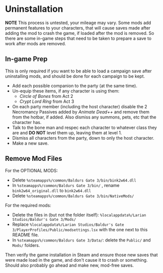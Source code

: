 # Uninstallation

**NOTE** This process is untested, your mileage may vary. Some mods add permanent features to your characters, that will cause saves made after adding the mod to crash the game, if loaded after the mod is removed. So there are some in-game steps that need to be taken to prepare a save to work after mods are removed.

## In-game Prep

This is only required if you want to be able to load a campaign save after uninstalling mods, and should be done for each campaign to be kept.

  - Add each possible companion to the party (at the same time).
  - Un-equip these items, if any character is using them:
    - *Circle of Bones* from Act 2
    - *Crypt Lord Ring* from Act 3
  - On each party member (including the host character) disable the 2 Necromancy Passives added by *Animate Dead++* and remove them from the hotbar, if added. Also dismiss any summons, pets, etc that the character has.
  - Talk to the bone man and respec each character to whatever class they are and **DO NOT** level them up, leaving them at level 1.
  - Dismiss all characters from the party, down to only the host character.
  - Make a new save.

## Remove Mod Files

For the OPTIONAL MODS:

  - Delete `%steamapps%/common/Baldurs Gate 3/bin/bink2w64.dll`
  - In `%steamapps%/common/Baldurs Gate 3/bin/` , rename `bink2w64_original.dll` to `bink2w64.dll`
  - Delete `%steamapps%/common/Baldurs Gate 3/bin/NativeMods/`

For the required mods:

  - Delete the files in (but not the folder itself): `%localappdata%/Larian Studios/Baldur's Gate 3/Mods/`
  - Replace `%localappdata%/Larian Studios/Baldur's Gate 3/PlayerProfiles/Public/modsettings.lsx` with the one next to this README file.
  - In `%steamapps%/common/Baldurs Gate 3/Data/`: delete the `Public/` and `Mods/` folders.

Then verify the game installation in Steam and ensure those new saves that were made load in the game, and don't cause it to crash or something. Should also probably go ahead and make new, mod-free saves.
